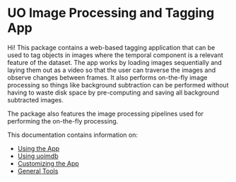 # UO Image Processing and Tagging App

Hi! This package contains a web-based tagging application that can be used to tag objects in images where the temporal component is a relevant feature of the dataset. The app works by loading images sequentially and laying them out as a video so that the user can traverse the images and observe changes between frames. It also performs on-the-fly image processing so things like background subtraction can be performed without having to waste disk space by pre-computing and saving all background subtracted images.

The package also features the image processing pipelines used for performing the on-the-fly processing.

This documentation contains information on:
- [Using the App](using_the_app.md)
- [Using uoimdb](uoimdb.ipynb)
- [Customizing the App](customizing_the_app.md)
- [General Tools](tools.md)
